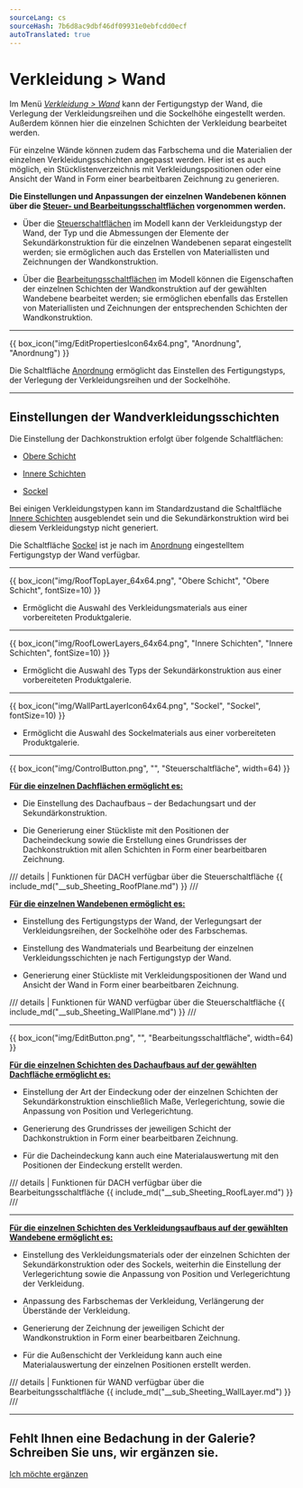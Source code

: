 ```yaml
---
sourceLang: cs
sourceHash: 7b6d8ac9dbf46df09931e0ebfcdd0ecf
autoTranslated: true
---
```


# Verkleidung &gt; Wand

<p>Im Menü <u><i>Verkleidung &gt; Wand</i></u> kann der Fertigungstyp der Wand, die Verlegung der Verkleidungsreihen und die Sockelhöhe eingestellt werden. Außerdem können hier die einzelnen Schichten der Verkleidung bearbeitet werden.</p>

<p>Für einzelne Wände können zudem das Farbschema und die Materialien der einzelnen Verkleidungsschichten angepasst werden. Hier ist es auch möglich, ein Stücklistenverzeichnis mit Verkleidungspositionen oder eine Ansicht der Wand in Form einer bearbeitbaren Zeichnung zu generieren.</p>

<p><b>Die Einstellungen und Anpassungen der einzelnen Wandebenen können über die <u>Steuer- und Bearbeitungsschaltflächen</u> vorgenommen werden.</b></p>

<ul>
  <li><p>Über die <u>Steuerschaltflächen</u> im Modell kann der Verkleidungstyp der Wand, der Typ und die Abmessungen der Elemente der Sekundärkonstruktion für die einzelnen Wandebenen separat eingestellt werden; sie ermöglichen auch das Erstellen von Materiallisten und Zeichnungen der Wandkonstruktion.</p></li>
  <li><p>Über die <u>Bearbeitungsschaltflächen</u> im Modell können die Eigenschaften der einzelnen Schichten der Wandkonstruktion auf der gewählten Wandebene bearbeitet werden; sie ermöglichen ebenfalls das Erstellen von Materiallisten und Zeichnungen der entsprechenden Schichten der Wandkonstruktion.</p></li>
</ul>

<hr class="main">

{{ box_icon("img/EditPropertiesIcon64x64.png", "Anordnung", "Anordnung") }}

<p>Die Schaltfläche <u>Anordnung</u> ermöglicht das Einstellen des Fertigungstyps, der Verlegung der Verkleidungsreihen und der Sockelhöhe.</p>

<hr class="main">

<h2>Einstellungen der Wandverkleidungsschichten</h2>

<p>Die Einstellung der Dachkonstruktion erfolgt über folgende Schaltflächen:</p>

<ul>
  <li><p><u>Obere Schicht</u></p></li>
  <li><p><u>Innere Schichten</u></p></li>
  <li><p><u>Sockel</u></p></li>
</ul>

<p>
Bei einigen Verkleidungstypen kann im Standardzustand die Schaltfläche <u>Innere Schichten</u> ausgeblendet sein und die Sekundärkonstruktion wird bei diesem Verkleidungstyp nicht generiert.
</p>

<p>Die Schaltfläche <u>Sockel</u> ist je nach im <u>Anordnung</u> eingestelltem Fertigungstyp der Wand verfügbar.</p>

<hr>

{{ box_icon("img/RoofTopLayer_64x64.png", "Obere Schicht", "Obere Schicht", fontSize=10) }}
<ul>
  <li><p>Ermöglicht die Auswahl des Verkleidungsmaterials aus einer vorbereiteten Produktgalerie.</p></li>
</ul>

<hr>

{{ box_icon("img/RoofLowerLayers_64x64.png", "Innere Schichten", "Innere Schichten", fontSize=10) }}
<ul>
  <li><p>Ermöglicht die Auswahl des Typs der Sekundärkonstruktion aus einer vorbereiteten Produktgalerie.</p></li>
</ul>

<hr>

{{ box_icon("img/WallPartLayerIcon64x64.png", "Sockel", "Sockel", fontSize=10) }}
<ul>
  <li><p>Ermöglicht die Auswahl des Sockelmaterials aus einer vorbereiteten Produktgalerie.</p></li>
</ul>

<hr class="main">

{{ box_icon("img/ControlButton.png", "", "Steuerschaltfläche", width=64) }}

<p><b><u>Für die einzelnen Dachflächen ermöglicht es:</u></b></p>
<ul>
  <li><p>Die Einstellung des Dachaufbaus – der Bedachungsart und der Sekundärkonstruktion.</p></li>
  <li><p>Die Generierung einer Stückliste mit den Positionen der Dacheindeckung sowie die Erstellung eines Grundrisses der Dachkonstruktion mit allen Schichten in Form einer bearbeitbaren Zeichnung.</p></li>
</ul>

/// details | Funktionen für DACH verfügbar über die Steuerschaltfläche
{{ include_md("__sub_Sheeting_RoofPlane.md") }}
///


<p><b><u>Für die einzelnen Wandebenen ermöglicht es:</u></b></p>
<ul>
<li><p>Einstellung des Fertigungstyps der Wand, der Verlegungsart der Verkleidungsreihen, der Sockelhöhe oder des Farbschemas.</p></li>
<li><p>Einstellung des Wandmaterials und Bearbeitung der einzelnen Verkleidungsschichten je nach Fertigungstyp der Wand.</p></li>
<li><p>Generierung einer Stückliste mit Verkleidungspositionen der Wand und Ansicht der Wand in Form einer bearbeitbaren Zeichnung.</p></li>
</ul>

/// details | Funktionen für WAND verfügbar über die Steuerschaltfläche
{{ include_md("__sub_Sheeting_WallPlane.md") }}
///


<hr class="main">

{{ box_icon("img/EditButton.png", "", "Bearbeitungsschaltfläche", width=64) }}

<p><b><u>Für die einzelnen Schichten des Dachaufbaus auf der gewählten Dachfläche ermöglicht es:</u></b></p>
<ul>
  <li><p>Einstellung der Art der Eindeckung oder der einzelnen Schichten der Sekundärkonstruktion einschließlich Maße, Verlegerichtung, sowie die Anpassung von Position und Verlegerichtung.</p></li>
  <li><p>Generierung des Grundrisses der jeweiligen Schicht der Dachkonstruktion in Form einer bearbeitbaren Zeichnung.</p></li>
  <li><p>Für die Dacheindeckung kann auch eine Materialauswertung mit den Positionen der Eindeckung erstellt werden.</p></li>
</ul>

/// details | Funktionen für DACH verfügbar über die Bearbeitungsschaltfläche
{{ include_md("__sub_Sheeting_RoofLayer.md") }}
///


<hr class="main">


<p><b><u>Für die einzelnen Schichten des Verkleidungsaufbaus auf der gewählten Wandebene ermöglicht es:</u></b></p>
<ul>
<li><p>Einstellung des Verkleidungsmaterials oder der einzelnen Schichten der Sekundärkonstruktion oder des Sockels, weiterhin die Einstellung der Verlegerichtung sowie die Anpassung von Position und Verlegerichtung der Verkleidung.</p></li>
<li><p>Anpassung des Farbschemas der Verkleidung, Verlängerung der Überstände der Verkleidung.</p></li> 
<li><p>Generierung der Zeichnung der jeweiligen Schicht der Wandkonstruktion in Form einer bearbeitbaren Zeichnung.</p></li>
<li><p>Für die Außenschicht der Verkleidung kann auch eine Materialauswertung der einzelnen Positionen erstellt werden.</p></li>
</ul>

/// details | Funktionen für WAND verfügbar über die Bearbeitungsschaltfläche
{{ include_md("__sub_Sheeting_WallLayer.md") }}
///


<hr class="main">

<h2>Fehlt Ihnen eine Bedachung in der Galerie? Schreiben Sie uns, wir ergänzen sie.</h2>
<a href="mailto:jiri.podval@histruct.com?subject=Dotaz na HiStruct konfigurátor budov" class="btn">
  Ich möchte ergänzen
</a>

<!-- product: HiStruct Building Configurator -->
